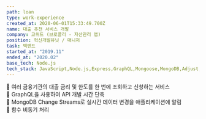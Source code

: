 ```yaml
---
path: loan
type: work-experience
created_at: 2020-06-01T15:33:49.700Z
name: 대출 추천 서비스 개발
company: 고위드 (브로콜리 - 자산관리 앱)
position: 혁신개발유닛 / 매니저
task: 백엔드
started_at: "2019.11"
ended_at: "2020.02"
base_tech: Node.js
tech_stack: JavaScript,Node.js,Express,GraphQL,Mongoose,MongoDB,Adjust,Braze,Sentry
---
```

🎯 여러 금융기관의 대출 금리 및 한도를 한 번에 조회하고 신청하는 서비스<br/>
🎯 GraphQL을 사용하여 API 개발 시간 단축<br/>
🎯 MongoDB Change Streams로 실시간 데이터 변경을 애플리케이션에 알림<br/>
🎯 함수 비동기 처리